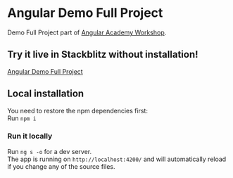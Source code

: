 # Angular Demo Full Project

Demo Full Project part of <a href="https://angular.ac" target="_blank">Angular Academy Workshop</a>.

## Try it live in Stackblitz without installation!

<a href="https://stackblitz.com/github/ldex/angular-full-project" target="_blank">Angular Demo Full Project</a> 


## Local installation

You need to restore the npm dependencies first:  
Run `npm i`

### Run it locally

Run `ng s -o` for a dev server.  
The app is running on `http://localhost:4200/` and will automatically reload if you change any of the source files.
